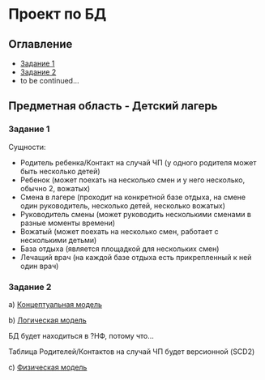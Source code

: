 # Проект по БД

## Оглавление

- [Задание 1]()
- [Задание 2]()
- to be continued...

## Предметная область - Детский лагерь

### Задание 1

Сущности:

- Родитель ребенка/Контакт на случай ЧП (у одного родителя может быть несколько детей)
- Ребенок (может поехать на несколько смен и у него несколько, обычно 2, вожатых)
- Смена в лагере (проходит на конкретной базе отдыха, на смене один руководитель, несколько детей, несколько вожатых)
- Руководитель смены (может руководить несколькими сменами в разные моменты времени)
- Вожатый (может поехать на несколько смен, работает с несколькими детьми)
- База отдыха (является площадкой для нескольких смен)
- Лечащий врач (на каждой базе отдыха есть прикрепленный к ней один врач)

### Задание 2

a) [Концептуальная модель]()

b) [Логическая модель]()

БД будет находиться в ?НФ, потому что...

Таблица Родителей/Контактов на случай ЧП будет версионной (SCD2)

c) [Физическая модель]()
